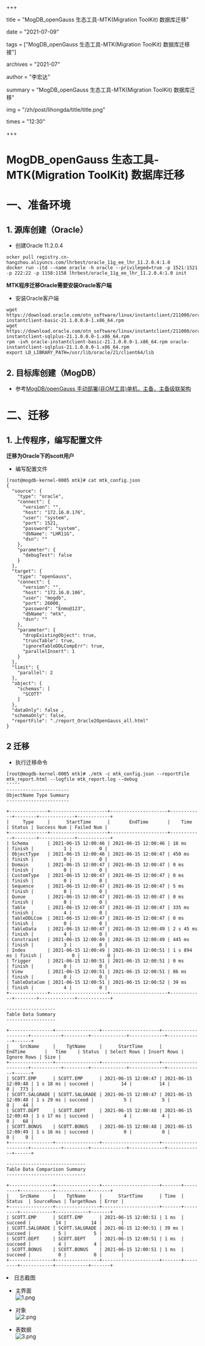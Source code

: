 ﻿+++

title = "MogDB_openGauss 生态工具-MTK(Migration ToolKit) 数据库迁移" 

date = "2021-07-09" 

tags = ["MogDB_openGauss 生态工具-MTK(Migration ToolKit) 数据库迁移接"] 

archives = "2021-07" 

author = "李宏达" 

summary = "MogDB_openGauss 生态工具-MTK(Migration ToolKit) 数据库迁移"

img = "/zh/post/lihongda/title/title.png" 

times = "12:30"

+++

# MogDB_openGauss 生态工具-MTK(Migration ToolKit) 数据库迁移<a name="ZH-CN_TOPIC_0000001085018737"></a>

</span></div></div></div> <div class="emcs-page-content" data-v-229ac844><div class="main-box" data-v-229ac844><div class="db-detail-content emcs-table" data-v-229ac844><div class="editor-content-styl" data-v-229ac844><h1><a id="_0"></a>一、准备环境</h1>

<h2><a id="1_Oracle_1"></a>1. 源库创建（Oracle）</h2>
<ul>
<li>创建Oracle 11.2.0.4</li>
</ul>

```
ocker pull registry.cn-hangzhou.aliyuncs.com/lhrbest/oracle_11g_ee_lhr_11.2.0.4:1.0
docker run -itd --name oracle -h oracle --privileged=true -p 1521:1521 -p 222:22 -p 1158:1158 lhrbest/oracle_11g_ee_lhr_11.2.0.4:1.0 init
```
<p><strong>MTK程序迁移Oracle需要安装Oracle客户端</strong></p>
<ul>
<li>安装Oracle客户端</li>
</ul>

```
wget https://download.oracle.com/otn_software/linux/instantclient/211000/oracle-instantclient-basic-21.1.0.0.0-1.x86_64.rpm
wget https://download.oracle.com/otn_software/linux/instantclient/211000/oracle-instantclient-sqlplus-21.1.0.0.0-1.x86_64.rpm
rpm -ivh oracle-instantclient-basic-21.1.0.0.0-1.x86_64.rpm oracle-instantclient-sqlplus-21.1.0.0.0-1.x86_64.rpm
export LD_LIBRARY_PATH=/usr/lib/oracle/21/client64/lib
```
<h2><a id="2_MogDB_19"></a>2. 目标库创建（MogDB）</h2>
<ul>
<li>参考<a href="https://www.modb.pro/db/70779" target="_blank">MogDB/openGauss 手动部署(非OM工具)单机，主备，主备级联架构</a></li>
</ul>
<h1><a id="_25"></a>二、迁移</h1>
<h2><a id="1__27"></a>1. 上传程序，编写配置文件</h2>
<p><strong>迁移为Oracle下的scott用户</strong></p>
<ul>
<li>编写配置文件</li>
</ul>

```
[root@mogdb-kernel-0005 mtk]# cat mtk_config.json 
{
  "source": {
    "type": "oracle",
    "connect": {
      "version": "",
      "host": "172.16.0.176",
      "user": "system",
      "port": 1521,
      "password": "system",
      "dbName": "LHR11G",
      "dsn": ""
    },
    "parameter": {
      "debugTest": false
    }
  },
  "target": {
    "type": "openGauss",
    "connect": {
      "version": "",
      "host": "172.16.0.106",
      "user": "mogdb",
      "port": 26000,
      "password": "Enmo@123",
      "dbName": "mtk",
      "dsn": ""
    },
    "parameter": {
      "dropExistingObject": true,
      "truncTable": true,
      "ignoreTableDDLCompErr": true,
      "parallelInsert": 1
    }
  },
  "limit": {
    "parallel": 2
  },
  "object": {
    "schemas": [
      "SCOTT"
    ]
  },
  "dataOnly": false ,
  "schemaOnly": false,
  "reportFile": "./report_Oracle2OpenGauss_all.html"
}
```


<h2><a id="2__82"></a>2 迁移</h2>
<ul>
<li>执行迁移命令</li>
</ul>

```
[root@mogdb-kernel-0005 mtk]# ./mtk -c mtk_config.json --reportFile mtk_report.html --logfile mtk_report.log --debug
'''''
-----------------------
ObjectName Type Summary
-----------------------

+--------------+---------------------+---------------------+------------+--------+-------------+------------+
|     Type     |      StartTime      |       EndTime       |    Time    | Status | Success Num | Failed Num |
+--------------+---------------------+---------------------+------------+--------+-------------+------------+
| Schema       | 2021-06-15 12:00:46 | 2021-06-15 12:00:46 | 18 ms      | finish |           1 |          0 |
| ObjectType   | 2021-06-15 12:00:46 | 2021-06-15 12:00:47 | 450 ms     | finish |           0 |          0 |
| Domain       | 2021-06-15 12:00:47 | 2021-06-15 12:00:47 | 0 ms       | finish |           0 |          0 |
| CustomType   | 2021-06-15 12:00:47 | 2021-06-15 12:00:47 | 0 ms       | finish |           0 |          0 |
| Sequence     | 2021-06-15 12:00:47 | 2021-06-15 12:00:47 | 5 ms       | finish |           0 |          0 |
| Queue        | 2021-06-15 12:00:47 | 2021-06-15 12:00:47 | 0 ms       | finish |           0 |          0 |
| Table        | 2021-06-15 12:00:47 | 2021-06-15 12:00:47 | 335 ms     | finish |           4 |          0 |
| TableDDLCom  | 2021-06-15 12:00:47 | 2021-06-15 12:00:47 | 0 ms       | finish |           0 |          0 |
| TableData    | 2021-06-15 12:00:47 | 2021-06-15 12:00:49 | 2 s 45 ms  | finish |           4 |          0 |
| Constraint   | 2021-06-15 12:00:49 | 2021-06-15 12:00:49 | 445 ms     | finish |           3 |          0 |
| Index        | 2021-06-15 12:00:49 | 2021-06-15 12:00:51 | 1 s 894 ms | finish |           0 |          0 |
| Trigger      | 2021-06-15 12:00:51 | 2021-06-15 12:00:51 | 0 ms       | finish |           0 |          0 |
| View         | 2021-06-15 12:00:51 | 2021-06-15 12:00:51 | 86 ms      | finish |           0 |          0 |
| TableDataCom | 2021-06-15 12:00:51 | 2021-06-15 12:00:52 | 39 ms      | finish |           4 |          0 |
+--------------+---------------------+---------------------+------------+--------+-------------+------------+

------------------
Table Data Summary
------------------

+----------------+----------------+---------------------+---------------------+-----------+---------+-------------+-------------+-------------+------+
|    SrcName     |    TgtName     |      StartTime      |       EndTime       |   Time    | Status  | Select Rows | Insert Rows | Ignore Rows | Size |
+----------------+----------------+---------------------+---------------------+-----------+---------+-------------+-------------+-------------+------+
| SCOTT.EMP      | SCOTT.EMP      | 2021-06-15 12:00:47 | 2021-06-15 12:00:48 | 1 s 18 ms | succeed |          14 |          14 |           0 |  773 |
| SCOTT.SALGRADE | SCOTT.SALGRADE | 2021-06-15 12:00:47 | 2021-06-15 12:00:48 | 1 s 29 ms | succeed |           5 |           5 |           0 |   44 |
| SCOTT.DEPT     | SCOTT.DEPT     | 2021-06-15 12:00:48 | 2021-06-15 12:00:49 | 1 s 17 ms | succeed |           4 |           4 |           0 |   68 |
| SCOTT.BONUS    | SCOTT.BONUS    | 2021-06-15 12:00:48 | 2021-06-15 12:00:49 | 1 s 16 ms | succeed |           0 |           0 |           0 |    0 |
+----------------+----------------+---------------------+---------------------+-----------+---------+-------------+-------------+-------------+------+

-----------------------------
Table Data Comparison Summary
-----------------------------

+----------------+----------------+---------------------+-------+---------+------------+------------+-------+
|    SrcName     |    TgtName     |      StartTime      | Time  | Status  | SourceRows | TargetRows | Error |
+----------------+----------------+---------------------+-------+---------+------------+------------+-------+
| SCOTT.EMP      | SCOTT.EMP      | 2021-06-15 12:00:51 | 1 ms  | succeed |         14 |         14 |       |
| SCOTT.SALGRADE | SCOTT.SALGRADE | 2021-06-15 12:00:51 | 39 ms | succeed |          5 |          5 |       |
| SCOTT.DEPT     | SCOTT.DEPT     | 2021-06-15 12:00:51 | 1 ms  | succeed |          4 |          4 |       |
| SCOTT.BONUS    | SCOTT.BONUS    | 2021-06-15 12:00:51 | 1 ms  | succeed |          0 |          0 |       |
+----------------+----------------+---------------------+-------+---------+------------+------------+-------+
```


<li>日志截图
<ul>
<li>
<p>主界面<br />
<img src="https://oss-emcsprod-public.modb.pro/image/editor/20210615-c6b4c094-1613-4ff8-bac7-739b214fe370.png" alt="1.png" /></p>
</li>
<li>
<p>对象<br />
<img src="https://oss-emcsprod-public.modb.pro/image/editor/20210615-052bc91a-875f-4a76-a3e4-28ae19ae9e20.png" alt="2.png" /></p>
</li>
<li>
<p>表数据<br />
<img src="https://oss-emcsprod-public.modb.pro/image/editor/20210615-aa6ab68b-54d9-4b42-8fe4-612be03554f0.png" alt="3.png" /></p>
</li>
</ul>
</li>
</ul>
</span></div><!----><!----></div></div></section></div></div>
